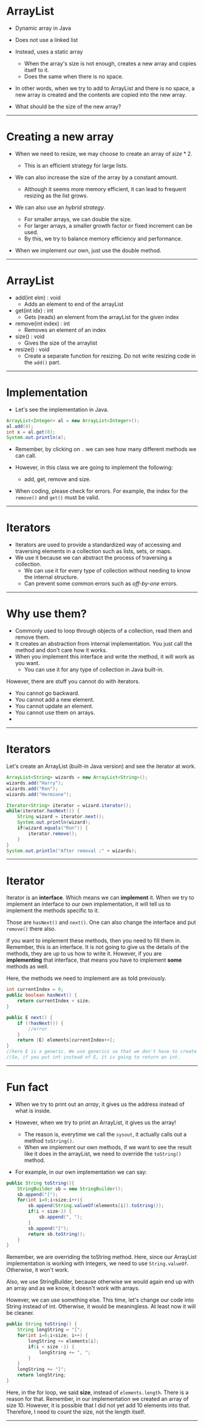 # ArrayList

* Dynamic array in Java
* Does not use a linked list
* Instead, uses a static array
  * When the array's size is not enough, creates a new array and copies itself to it.
  * Does the same when there is no space.

* In other words, when we try to add to ArrayList and there is no space, a new array is created and the contents are copied into the new array.
* What should be the size of the new array?

---

# Creating a new array

* When we need to resize, we may choose to create an array of $size*2$. 
  * This is an efficient strategy for large lists.
* We can also increase the size of the array by a constant amount.
  * Although it seems more memory efficient, it can lead to frequent resizing as the list grows.
* We can also use an *hybrid strategy*. 
  * For smaller arrays, we can double the size.
  * For larger arrays, a smaller growth factor or fixed increment can be used.
  * By this, we try to balance memory efficiency and performance.

* When we implement our own, just use the double method.

---


# ArrayList

* add(int elm) : void
  * Adds an element to end of the arrayList 
* get(int idx) : int
  * Gets (reads) an element from the arrayList for the given index
* remove(int index) : int
  * Removes an element of an index
* size() : void
  * Gives the size of the arraylist
* resize() : void
  * Create a separate function for resizing. Do not write resizing code in the `add()` part.

---

# Implementation

* Let's see the implementation in Java.
```java
ArrayList<Integer> al = new ArrayList<Integer>();
al.add(4);
int x = al.get(0);
System.out.println(x);
```

* Remember, by clicking on `.` we can see how many different methods we can call. 
* However, in this class we are going to implement the following:
  * add, get, remove and size.

* When coding, please check for errors. For example, the index for the `remove()` and `get()` must be valid.

--- 

# Iterators

* Iterators are used to provide a standardized way of accessing and traversing elements in a collection such as lists, sets, or maps.
* We use it because we can abstract the process of traversing a collection.
  * We can use it for every type of collection without needing to know the internal structure.
  * Can prevent some common errors such as *off-by-one* errors.

---
# Why use them?

* Commonly used to loop through objects of a collection, read them and remove them.
* It creates an abstraction from internal implementation. You just call the method and don't care how it works.
* When you implement this interface and write the method, it will work as you want.
  * You can use it for any type of collection in Java built-in.
  
However, there are stuff you cannot do with iterators.

* You cannot go backward.
* You cannot add a new element.
* You cannot update an element.
* You cannot use them on arrays.
* 


---

# Iterators

Let's create an ArrayList (built-in Java version) and see the iterator at work.
```java
ArrayList<String> wizards = new ArrayList<String>();
wizards.add("Harry");
wizards.add("Ron");
wizards.add("Hermione");

Iterator<String> iterator = wizard.iterator();
while(iterator.hasNext()) {
    String wizard = iterator.next();
    System.out.println(wizard);
    if(wizard.equals("Ron")) {
        iterator.remove();
    }
}
System.out.println("After removal :" + wizards);
```

---

# Iterator

Iterator is an **interface**. Which means we can **implement** it. When we try to implement an interface to our own implementation, it will tell us to implement the methods specific to it. 

Those are `hasNext()` and `next()`. One can also change the interface and put `remove()` there also. 

If you want to implement these methods, then you need to fill them in. Remember, this is an interface. It is not going to give us the details of the methods, they are up to us how to write it. However, if you are **implementing** that interface, that means you have to implement **some** methods as well.

Here, the methods we need to implement are as told previously. 

```java
int currentIndex = 0; 
public boolean hasNext() {
    return currentIndex < size;
}

public E next() {
    if (!hasNext()) {
        //error
    }
    return (E) elements[currentIndex++];
}
//here E is a generic. We use generics so that we don't have to create different classes for different data types.
//So, if you put int instead of E, it is going to return an int. 
```

---

# Fun fact

* When we try to print out an $array$, it gives us the address instead of what is inside. 
* However, when we try to print an ArrayList, it gives us the array!
  * The reason is, everytime we call the `sysout`, it actually calls out a method `toString()`.
  * When we implement our own methods, if we want to see the result like it does in the arrayList, we need to override the `toString()` method.

* For example, in our own implementation we can say:

```java
public String toString(){
    StringBuilder sb = new StringBuilder();
    sb.append("[");
    for(int i=0;i<size;i++){
        sb.append(String.valueOf(elements[i]).toString());
        if(i < size-1) {
            sb.append(", ");
        } 
        sb.append("]");
        return sb.toString();
    }
}
```

Remember, we are overriding the toString method. Here, since our ArrayList implementation is working with Integers, we need to use `String.valueOf`. Otherwise, it won't work.

Also, we use StringBuilder, because otherwise we would again end up with an array and as we know, it doesn't work with arrays.

However, we can use something else. This time, let's change our code into String instead of int. Otherwise, it would be meaningless. At least now it will be cleaner.

```java
public String toString() {
    String longString = "[";
    for(int i=0;i<size; i++) {
        longString += elements[i];
        if(i < size -1) {
            longString += ", ";
        }
    }
    longString += "]";
    return longString;
}
```

Here, in the for loop, we said **size**, instead of `elements.length`. There is a reason for that. Remember, in our implementation we created an array of size 10. However, it is possible that I did not yet add 10 elements into that. Therefore, I need to count the size, not the length itself.


---
